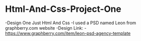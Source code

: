 # Html-And-Css-Project-One
-Design One Just Html And Css
-I used a PSD named Leon from graphberry.com website
-Design Link:
-https://www.graphberry.com/item/leon-psd-agency-template
